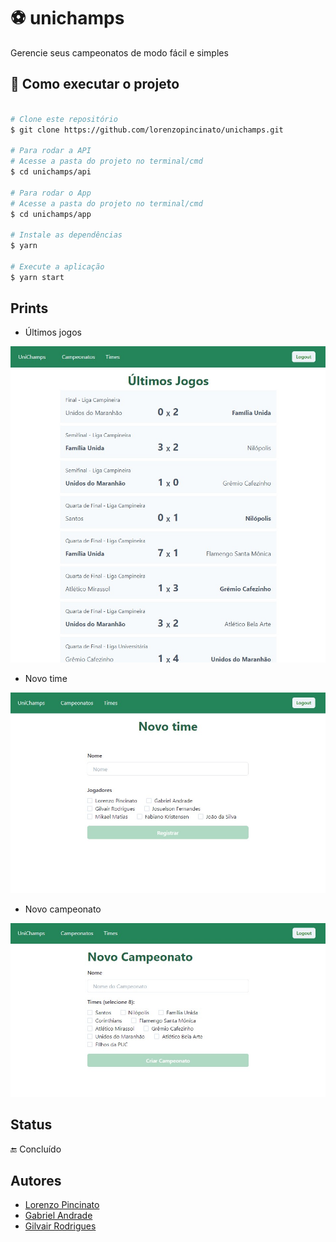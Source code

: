 # ⚽ unichamps

Gerencie seus campeonatos de modo fácil e simples


## 🚀 Como executar o projeto

```bash

# Clone este repositório
$ git clone https://github.com/lorenzopincinato/unichamps.git

# Para rodar a API
# Acesse a pasta do projeto no terminal/cmd
$ cd unichamps/api

# Para rodar o App
# Acesse a pasta do projeto no terminal/cmd
$ cd unichamps/app

# Instale as dependências
$ yarn

# Execute a aplicação
$ yarn start

```


## Prints

* Últimos jogos

![Últimos jogos](app/screenshots/last_games.jpg)

* Novo time

![Novo time](app/screenshots/new_team.jpg)

* Novo campeonato

![Novo campeonato](app/screenshots/new_tournament.jpg)


## Status

🔚 Concluído


## Autores

- [Lorenzo Pincinato](https://github.com/lorenzopincinato)
- [Gabriel Andrade](https://github.com/gabriel-andrad3)
- [Gilvair Rodrigues](https://github.com/gilvair)
